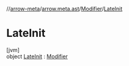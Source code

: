 //[arrow-meta](../../../../index.md)/[arrow.meta.ast](../../index.md)/[Modifier](../index.md)/[LateInit](index.md)

# LateInit

[jvm]\
object [LateInit](index.md) : [Modifier](../index.md)
